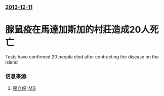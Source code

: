 ### [2013-12-11](/news/2013/12/11/index.md)

##### 
#  腺鼠疫在馬達加斯加的村莊造成20人死亡 

Tests have confirmed 20 people died after contracting the disease on the island


### 信息来源:

1. [獨立報](http://www.independent.co.uk/news/world/africa/bubonic-plague-kills-20-in-madagascar-village-8997280.html) [IMG](https://static.independent.co.uk/s3fs-public/thumbnails/image/2013/07/03/22/pg-21-rats.jpg)
